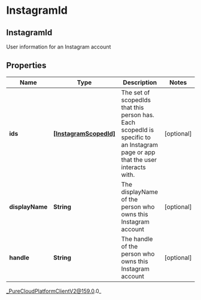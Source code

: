 # InstagramId

## InstagramId
User information for an Instagram account

## Properties

|Name | Type | Description | Notes|
|------------ | ------------- | ------------- | -------------|
| **ids** | [**[InstagramScopedId]**](InstagramScopedId) | The set of scopedIds that this person has. Each scopedId is specific to an Instagram page or app that the user interacts with. | [optional] |
| **displayName** | **String** | The displayName of the person who owns this Instagram account | [optional] |
| **handle** | **String** | The handle of the person who owns this Instagram account | [optional] |



_PureCloudPlatformClientV2@159.0.0_
